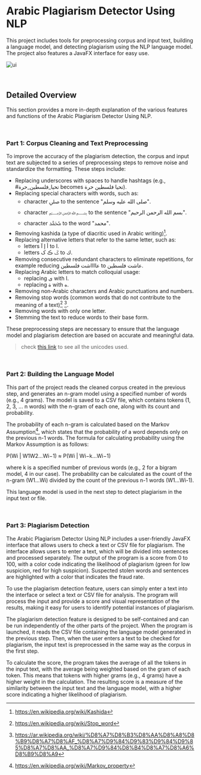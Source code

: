 # **Arabic Plagiarism Detector Using NLP**
This project includes tools for preprocessing corpus and input text, building a language model, and detecting plagiarism using the NLP language model. The project also features a JavaFX interface for easy use.

![ui](https://user-images.githubusercontent.com/35347949/211175705-c161dbbc-f345-4c92-b7b3-d2aad6b542a9.png)


<br>

## **Detailed Overview**
This section provides a more in-depth explanation of the various features and functions of the Arabic Plagiarism Detector Using NLP.

<br>

### **Part 1: Corpus Cleaning and Text Preprocessing**
To improve the accuracy of the plagiarism detection, the corpus and input text are subjected to a series of preprocessing steps to remove noise and standardize the formatting. These steps include:

- Replacing underscores with spaces to handle hashtags (e.g., #تحيا_فلسطين_حرة becomes تحيا فلسطين حرة).
- Replacing special characters with words, such as:
  - character ﷰ‎ to the sentence "صلى الله عليه وسلم".
  - character  ﷽‎ to the sentence "بسم الله الرحمن الرحيم".
  - character ﷴ‎ to the word "محمد".
- Removing kashida (a type of diacritic used in Arabic writing)[^1].
- Replacing alternative letters that refer to the same letter, such as:
  - letters أ إ آ  to ا. 
  - letters ػ ڪ ک to ك.
- Removing consecutive redundant characters to eliminate repetitions, for example reducing عااااشت فلسطين to عاشت فلسطين.
- Replacing Arabic letters to match colloquial usage:
  - replacing ى with ا.
  - replacing ة with ه.
- Removing non-Arabic characters and Arabic punctuations and numbers.
- Removing stop words (common words that do not contribute to the meaning of a text)[^2] [^3].
- Removing words with only one letter.
- Stemming the text to reduce words to their base form.

These preprocessing steps are necessary to ensure that the language model and plagiarism detection are based on accurate and meaningful data.

> check [this link](https://en.wikipedia.org/wiki/Arabic_script_in_Unicode) to see all the unicodes used.

<br>

### **Part 2: Building the Language Model**
This part of the project reads the cleaned corpus created in the previous step, and generates an n-gram model using a specified number of words (e.g., 4 grams). The model is saved to a CSV file, which contains tokens (1, 2, 3, ... n words) with the n-gram of each one, along with its count and probability.

The probability of each n-gram is calculated based on the Markov Assumption[^4], which states that the probability of a word depends only on the previous n-1 words. The formula for calculating probability using the Markov Assumption is as follows:

P(Wi | W1W2…Wi−1) ≈ P(Wi | Wi−k…Wi−1)

where k is a specified number of previous words (e.g., 2 for a bigram model, 4 in our case). The probability can be calculated as the count of the n-gram (W1...Wi) divided by the count of the previous n-1 words (W1...Wi-1).

This language model is used in the next step to detect plagiarism in the input text or file.

<br>

### **Part 3: Plagiarism Detection**
The Arabic Plagiarism Detector Using NLP includes a user-friendly JavaFX interface that allows users to check a text or CSV file for plagiarism. The interface allows users to enter a text, which will be divided into sentences and processed separately. The output of the program is a score from 0 to 100, with a color code indicating the likelihood of plagiarism (green for low suspicion, red for high suspicion). Suspected stolen words and sentences are highlighted with a color that indicates the fraud rate.

To use the plagiarism detection feature, users can simply enter a text into the interface or select a text or CSV file for analysis. The program will process the input and provide a score and visual representation of the results, making it easy for users to identify potential instances of plagiarism.

The plagiarism detection feature is designed to be self-contained and can be run independently of the other parts of the project. When the program is launched, it reads the CSV file containing the language model generated in the previous step. Then, when the user enters a text to be checked for plagiarism, the input text is preprocessed in the same way as the corpus in the first step.

To calculate the score, the program takes the average of all the tokens in the input text, with the average being weighted based on the gram of each token. This means that tokens with higher grams (e.g., 4 grams) have a higher weight in the calculation. The resulting score is a measure of the similarity between the input text and the language model, with a higher score indicating a higher likelihood of plagiarism.






[^1]: https://en.wikipedia.org/wiki/Kashida
[^2]: https://en.wikipedia.org/wiki/Stop_word
[^3]: https://ar.wikipedia.org/wiki/%D8%A7%D8%B3%D8%AA%D8%A8%D8%B9%D8%A7%D8%AF_%D8%A7%D9%84%D9%83%D9%84%D9%85%D8%A7%D8%AA_%D8%A7%D9%84%D8%B4%D8%A7%D8%A6%D8%B9%D8%A9
[^4]: https://en.wikipedia.org/wiki/Markov_property 